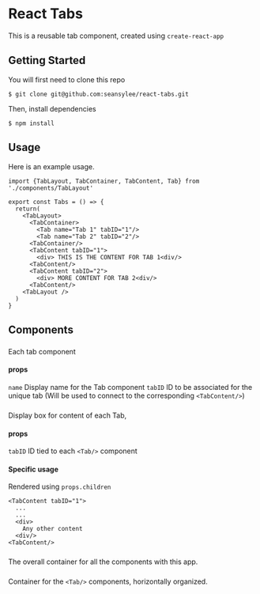 # React Tabs

This is a reusable tab component, created using `create-react-app`

## Getting Started

You will first need to clone this repo 

```
$ git clone git@github.com:seansylee/react-tabs.git
```
Then, install dependencies
```
$ npm install
```

## Usage

Here is an example usage.

```
import {TabLayout, TabContainer, TabContent, Tab} from './components/TabLayout'

export const Tabs = () => {
  return(
    <TabLayout>
      <TabContainer>
        <Tab name="Tab 1" tabID="1"/>
        <Tab name="Tab 2" tabID="2"/>
      <TabContainer/>
      <TabContent tabID="1">
        <div> THIS IS THE CONTENT FOR TAB 1<div/>
      <TabContent/>
      <TabContent tabID="2">
        <div> MORE CONTENT FOR TAB 2<div/>
      <TabContent/>
    <TabLayout />
  )
}
```

## Components



### <Tab/>

Each tab component

#### props
`name` Display name for the Tab component
`tabID` ID to be associated for the unique tab (Will be used to connect to the corresponding `<TabContent/>`)

### <TabContent/>

Display box for content of each Tab,

#### props
`tabID` ID tied to each `<Tab/>` component
#### Specific usage
Rendered using `props.children`
```
<TabContent tabID="1">
  ...
  ...
  <div>
    Any other content
  <div/>
<TabContent/>
```

### <TabLayout/>
The overall container for all the components with this app.
### <TabContainer/>
Container for the `<Tab/>` components, horizontally organized.

